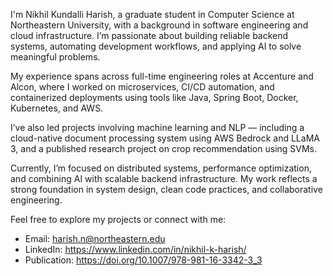 I'm Nikhil Kundalli Harish, a graduate student in Computer Science at Northeastern University, with a background in software engineering and cloud infrastructure. I’m passionate about building reliable backend systems, automating development workflows, and applying AI to solve meaningful problems.

My experience spans across full-time engineering roles at Accenture and Alcon, where I worked on microservices, CI/CD automation, and containerized deployments using tools like Java, Spring Boot, Docker, Kubernetes, and AWS.

I’ve also led projects involving machine learning and NLP — including a cloud-native document processing system using AWS Bedrock and LLaMA 3, and a published research project on crop recommendation using SVMs.

Currently, I’m focused on distributed systems, performance optimization, and combining AI with scalable backend infrastructure. My work reflects a strong foundation in system design, clean code practices, and collaborative engineering.

Feel free to explore my projects or connect with me:
- Email: harish.n@northeastern.edu  
- LinkedIn: https://www.linkedin.com/in/nikhil-k-harish/  
- Publication: https://doi.org/10.1007/978-981-16-3342-3_3
